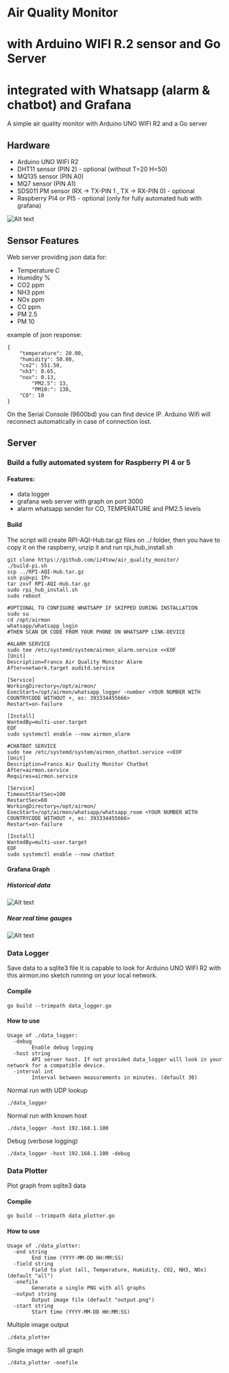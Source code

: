 # Air Quality Monitor
# with Arduino WIFI R.2 sensor and Go Server
# integrated with Whatsapp (alarm & chatbot) and Grafana
A simple air quality monitor with Arduino UNO WIFI R2 and a Go server

## Hardware
- Arduino UNO WIFI R2
- DHT11 sensor (PIN 2) - optional (without T=20 H=50)
- MQ135 sensor (PIN A0)
- MQ7 sensor (PIN A1) 
- SDS011 PM sensor (RX -> TX-PIN 1 , TX -> RX-PIN 0) - optional
- Raspberry PI4 or PI5 - optional (only for fully automated hub with grafana)

![Alt text](./airmon.png)

## Sensor Features
Web server providing json data for:
- Temperature C
- Humidity %
- CO2 ppm
- NH3 ppm
- NOx ppm
- CO ppm
- PM 2.5
- PM 10

example of json response:
```
{
	"temperature": 20.00,
	"humidity": 50.00,
	"co2": 551.50,
	"nh3": 0.65,
	"nox": 0.13,
        "PM2.5": 13,
        "PM10:": 130,
	"CO": 10
}
```
On the Serial Console (9600bd) you can find device IP.
Arduino Wifi will reconnect automatically in case of connection lost.

## Server
### Build a fully automated system for Raspberry PI 4 or 5
#### Features:
- data logger
- grafana web server with graph on port 3000
- alarm whatsapp sender for CO, TEMPERATURE and PM2.5 levels

#### Build
The script will create RPI-AQI-Hub.tar.gz files on ../ folder, then you have to copy it on the raspberry, unzip it and run rpi_hub_install.sh
```
git clone https://github.com/iz4tow/air_quality_monitor/
./build-pi.sh
scp ../RPI-AQI-Hub.tar.gz
ssh pi@<pi IP>
tar zxvf RPI-AQI-Hub.tar.gz
sudo rpi_hub_install.sh
sudo reboot

#OPTIONAL TO CONFIGURE WHATSAPP IF SKIPPED DURING INSTALLATION
sudo su
cd /opt/airmon
whatsapp/whatsapp_login
#THEN SCAN QR CODE FROM YOUR PHONE ON WHATSAPP LINK-DEVICE 

#ALARM SERVICE
sudo tee /etc/systemd/system/airmon_alarm.service <<EOF
[Unit]
Description=Franco Air Quality Monitor Alarm
After=network.target auditd.service

[Service]
WorkingDirectory=/opt/airmon/
ExecStart=/opt/airmon/whatsapp_logger -number <YOUR NUMBER WITH COUNTRYCODE WITHOUT +, es: 393334455666>
Restart=on-failure

[Install]
WantedBy=multi-user.target
EOF
sudo systemctl enable --now airmon_alarm

#CHATBOT SERVICE
sudo tee /etc/systemd/system/airmon_chatbot.service <<EOF
[Unit]
Description=Franco Air Quality Monitor Chatbot
After=airmon.service
Requires=airmon.service

[Service]
TimeoutStartSec=100
RestartSec=60
WorkingDirectory=/opt/airmon/
ExecStart=/opt/airmon/whatsapp/whatsapp_room <YOUR NUMBER WITH COUNTRYCODE WITHOUT +, es: 393334455666>
Restart=on-failure

[Install]
WantedBy=multi-user.target
EOF
sudo systemctl enable --now chatbot
```

#### Grafana Graph
##### Historical data
![Alt text](./img/dashboard1.png)

##### Near real time gauges
![Alt text](./img/dashboard2.png)

### Data Logger
Save data to a sqlite3 file
It is capable to look for Arduino UNO WIFI R2 with this airmon.ino sketch running on your local network.

#### Compile
```
go build --trimpath data_logger.go
```

#### How to use
```
Usage of ./data_logger:
  -debug
    	Enable debug logging
  -host string
    	API server host. If not provided data_logger will look in your network for a compatible device.
  -interval int
    	Interval between measurements in minutes. (default 30)
```
Normal run with UDP lookup
```
./data_logger
```
Normal run with known host
```
./data_logger -host 192.168.1.100
```

Debug (verbose logging)
```
./data_logger -host 192.168.1.100 -debug
```

### Data Plotter
Plot graph from sqlite3 data

#### Compile
```
go build --trimpath data_plotter.go
```

#### How to use
```
Usage of ./data_plotter:
  -end string
    	End time (YYYY-MM-DD HH:MM:SS)
  -field string
    	Field to plot (all, Temperature, Humidity, CO2, NH3, NOx) (default "all")
  -onefile
    	Generate a single PNG with all graphs
  -output string
    	Output image file (default "output.png")
  -start string
    	Start time (YYYY-MM-DD HH:MM:SS)
```

Multiple image output
```
./data_plotter
```

Single image with all graph
```
./data_plotter -onefile
```
